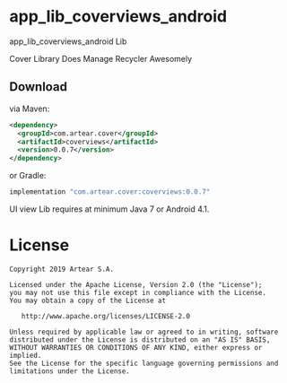 # app_lib_coverviews_android
app_lib_coverviews_android Lib

Cover Library Does Manage Recycler Awesomely






Download
--------
via Maven:
```xml
<dependency>
  <groupId>com.artear.cover</groupId>
  <artifactId>coverviews</artifactId>
  <version>0.0.7</version>
</dependency>
```
or Gradle:
```groovy
implementation "com.artear.cover:coverviews:0.0.7"
```
UI view Lib requires at minimum Java 7 or Android 4.1.

License
=======

    Copyright 2019 Artear S.A.

    Licensed under the Apache License, Version 2.0 (the "License");
    you may not use this file except in compliance with the License.
    You may obtain a copy of the License at

       http://www.apache.org/licenses/LICENSE-2.0

    Unless required by applicable law or agreed to in writing, software
    distributed under the License is distributed on an "AS IS" BASIS,
    WITHOUT WARRANTIES OR CONDITIONS OF ANY KIND, either express or implied.
    See the License for the specific language governing permissions and
    limitations under the License.
